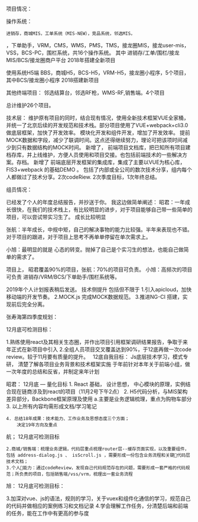 项目情况：

操作系统：

	进销存，商城MIS，工单系统（MIS-NEW），竞品系统，邻选MIS，
，下单助手，VRM，CMS，WMS，PMS，TMS，接龙圈MIS，接龙user-mis，VSS，BCS-PC，围栏系统，共16个操作系统。
其中 进销存/工单/围栏/接龙MIS/BCS/接龙圈商户平台  2018年搭建全新项目

使用系统H5端
	BBS，商城H5，BCS-H5，VRM-H5，接龙圈小程序，5个项目，
        其中BCS/接龙圈小程序 2018搭建新项目

其他终端项目：
        邻选结算台，邻选RF枪，WMS-RF,销售端。4个项目

总计维护26个项目。

技术层：
  维护原有项目的同时，结合现有情况，使用全新技术框架VUE全家桶，并统一了北京后续的开发规范和技术栈。部分项目使用了VUE+webpack+cli3.0 做底层框架，加快了开发效率。
模块化开发和组件开发，增加了开发效率。
提前MOCK数据和字段，减少了联调时间。这点还得继续努力，理论可把该项时间减少到只有数据结构的MOCK时间。
新增了，
前端项目文档库，把已知所有项目建档存库，并上线维护，方便人员使用和项目交接。也包括前端技术的一些解决方案。存档。
新增了
前端底层开发框架的集成库，集成了主要以VUE为核心库，FIS3+webpack 的基础DEMO 。
包括了内部或全公司的数次技术分享，组内每个人都做过了技术分享。2次codeRiew. 2次季度目标，1次年终总结。

组员情况：
 
 已经发了个人的年度总结报告，并抄送于你。
我这边做简单阐述：
 昭君：一年成长很快，在我们的技术栈上，有比较明显的进步，对于项目能够自己带一些简单的项目，可以尝试带实习生了。 成长比较明显

张航：半年成长，中规中矩，自己的解决事物的能力比较强。半年来表现也不错。对于项目的跟进，对于项目上思考不再单单停留在单次需求上。

小旭：最明显的就是 心态的转变。抛掉了自己是个实习生的想法，也能自己做简单的需求了。

项目上， 昭君覆盖90%的项目，张航：70%的项目可负责。 小旭：高频次的项目可负责 进销存/VRM/BCS/下单助手/围栏系统等。

2019年个人计划报表稍后发送。
技术侧提升 包括但不限于
	1.引入apicloud，加快移动端的开发节奏。
	2.MOCK.js 完成MOCK数据规范。
	3.推进NG-CI 搭建，实现前后完全分离。










张寿海第四季度规划：

12月底可检测目标：

1.熟练使用react及其相关生态圈，并作出项目引用框架调研结果报告，争取于来年正式在新项目中引入
2.全组人员项目交叉覆盖达到90%，于12底再做一次code review。较于11月要有质量的提升。
  12底自我目标： Js底层技术学习，模式专研， 清楚了解各项目业务背景和技术框架实施 于年前针对本年关于前端小组，做一次年度的总结和反省，并制定来年计划

昭君：
12月底 — 量化目标
    1. React 基础， 设计思想， 中心模块的原理，实例结合现在链商涉及到react的项目（11月2号下午2点）
    2. H5代码分析，与MIS架构差异部分，Backbone框架原理及使用
         a.主要是业务逻辑梳理，重点为购物车部分
    3. 以上所有内容均需形成文档/学习笔记

    4. 总结18年成果：技术能力、工作业务及思想态度三个方面；
        决定19年方向及重点

航；
12月底可检测目标

    2.商城/销售端：梳理业务逻辑，代码层重点梳理router层--缓存页面实现，以及重要组件，包括 address-dialog.js 、 isScroll.js ，需要形成一份包含业务流程和关键代码层技术文档；
    3.个人能力：通过codeReview，发现自己代码规范存在的问题，需要形成一套严格的代码规范；所负责的项目，包括销售端/vss/vrm，梳理出一套业务流程

旭：
12月底可检测目标：


3.加深对vue、js的语法，规则的学习，关于vuex和组件化通信的学习，规范自己的代码并做相应的案例练习和文档记录
4.学会理解工作任务，分清楚后端和前端的任务，能在工作中有更高的参与度

